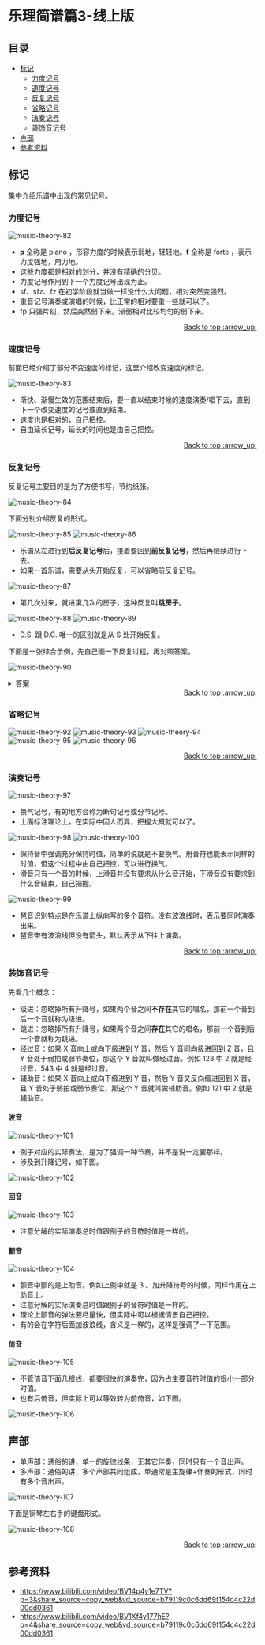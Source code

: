# 乐理简谱篇3-线上版
## <a name="index"></a> 目录
- [标记](#part13)
  - [力度记号](#part13-1)
  - [速度记号](#part13-2)
  - [反复记号](#part13-3)
  - [省略记号](#part13-4)
  - [演奏记号](#part13-5)
  - [装饰音记号](#part13-6)
- [声部](#part14)
- [参考资料](#reference)

## <a name="part13"></a> 标记
集中介绍乐谱中出现的常见记号。
### <a name="part13-1"></a> 力度记号

![music-theory-82][url-local-82]

- **p** 全称是 piano ，形容力度的时候表示弱地，轻轻地。**f** 全称是 forte ，表示力度强地，用力地。
- 这些力度都是相对的划分，并没有精确的分贝。
- 力度记号作用到下一个力度记号出现为止。
- sf、sfz、fz 在初学阶段就当做一样没什么大问题，相对突然变强烈。
- 重音记号演奏或演唱的时候，比正常的相对要重一些就可以了。
- fp 只强片刻，然后突然弱下来。渐弱相对比较均匀的弱下来。


<div align="right"><a href="#index">Back to top :arrow_up:</a></div>

### <a name="part13-2"></a> 速度记号
前面已经介绍了部分不变速度的标记，这里介绍改变速度的标记。

![music-theory-83][url-local-83]

- 渐快、渐慢生效的范围结束后，要一直以结束时候的速度演奏/唱下去，直到下一个改变速度的记号或直到结束。
- 速度也是相对的，自己把控。
- 自由延长记号，延长的时间也是由自己把控。

<div align="right"><a href="#index">Back to top :arrow_up:</a></div>

### <a name="part13-3"></a> 反复记号
反复记号主要目的是为了方便书写，节约纸张。

![music-theory-84][url-local-84]

下面分别介绍反复的形式。

![music-theory-85][url-local-85]
![music-theory-86][url-local-86]

- 乐谱从左进行到**后反复记号**后，接着要回到**前反复记号**，然后再继续进行下去。
- 如果一首乐谱，需要从头开始反复，可以省略前反复记号。

![music-theory-87][url-local-87]

- 第几次过来，就进第几次的房子，这种反复叫**跳房子**。

![music-theory-88][url-local-88]
![music-theory-89][url-local-89]

- D.S. 跟 D.C. 唯一的区别就是从 S 处开始反复。

下面是一张综合示例，先自己画一下反复过程，再对照答案。

![music-theory-90][url-local-90]

<details>
<summary>答案</summary>

![music-theory-91][url-local-91]

</details>

<div align="right"><a href="#index">Back to top :arrow_up:</a></div>

### <a name="part13-4"></a> 省略记号

![music-theory-92][url-local-92]
![music-theory-93][url-local-93]
![music-theory-94][url-local-94]
![music-theory-95][url-local-95]
![music-theory-96][url-local-96]

<div align="right"><a href="#index">Back to top :arrow_up:</a></div>

### <a name="part13-5"></a> 演奏记号

![music-theory-97][url-local-97]

- 换气记号，有的地方会称为断句记号或分节记号。
- 上面标注理论上，在实际中因人而异，把握大概就可以了。

![music-theory-98][url-local-98]
![music-theory-100][url-local-100]

- 保持音中强调充分保持时值，简单的说就是不要换气。用音符也能表示同样的时值，但这个过程中由自己把控，可以进行换气。
- 滑音只有一个音的时候，上滑音并没有要求从什么音开始，下滑音没有要求到什么音结束，自己把握。

![music-theory-99][url-local-99]

- 琶音识别特点是在乐谱上纵向写的多个音符。没有波浪线时，表示要同时演奏出来。
- 琶音带有波浪线但没有箭头，默认表示从下往上演奏。

<div align="right"><a href="#index">Back to top :arrow_up:</a></div>

### <a name="part13-6"></a> 装饰音记号
先看几个概念：
- 级进：忽略掉所有升降号，如果两个音之间**不存在**其它的唱名，那前一个音到后一个音就称为级进。
- 跳进：忽略掉所有升降号，如果两个音之间**存在**其它的唱名，那前一个音到后一个音就称为跳进。
- 经过音：如果 X 音向上或向下级进到 Y 音，然后 Y 音同向级进回到 Z 音，且 Y 音处于弱拍或弱节奏位，那这个 Y 音就叫做经过音。例如 123 中 2 就是经过音，543 中 4 就是经过音。
- 辅助音：如果 X 音向上或向下级进到 Y 音，然后 Y 音又反向级进回到 X 音，且 Y 音处于弱拍或弱节奏位，那这个 Y 音就叫做辅助音。例如 121 中 2 就是辅助音。

#### 波音

![music-theory-101][url-local-101]

- 例子对应的实际奏法，是为了强调一种节奏，并不是说一定要那样。
- 涉及到升降记号，如下图。

![music-theory-102][url-local-102]

#### 回音

![music-theory-103][url-local-103]

- 注意分解的实际演奏总时值跟例子的音符时值是一样的。

#### 颤音

![music-theory-104][url-local-104]

- 颤音中颤的是上助音。例如上例中就是 3 。加升降符号的时候，同样作用在上助音上。
- 注意分解的实际演奏总时值跟例子的音符时值是一样的。
- 理论上颤音的弹法要尽量快，但实际中可以根据情景自己把控。
- 有的会在字符后面加波浪线，含义是一样的，这样是强调了一下范围。
#### 倚音

![music-theory-105][url-local-105]

- 不管倚音下面几根线，都要很快的演奏完，因为占主要音符时值的很小一部分时值。
- 也有后倚音，但实际上可以等效转为前倚音，如下图。

![music-theory-106][url-local-106]

## <a name="part14"></a> 声部
- 单声部：通俗的讲，单一的旋律线条，无其它伴奏，同时只有一个音出声。
- 多声部：通俗的讲，多个声部共同组成，单通常是主旋律+伴奏的形式，同时有多个音出声。

![music-theory-107][url-local-107]

下面是钢琴左右手的键盘形式。

![music-theory-108][url-local-108]


<div align="right"><a href="#index">Back to top :arrow_up:</a></div>


## <a name="reference"></a> 参考资料
- https://www.bilibili.com/video/BV14p4y1e7TV?p=3&share_source=copy_web&vd_source=b79119c0c6dd69f154c4c22d00dd0361
- https://www.bilibili.com/video/BV1Xf4y177hE?p=4&share_source=copy_web&vd_source=b79119c0c6dd69f154c4c22d00dd0361


[url-local-82]:https://xxholic.github.io/blog/instrument/images/music-theory.82.png
[url-local-83]:https://xxholic.github.io/blog/instrument/images/music-theory.83.png
[url-local-84]:https://xxholic.github.io/blog/instrument/images/music-theory.84.png
[url-local-85]:https://xxholic.github.io/blog/instrument/images/music-theory.85.png
[url-local-86]:https://xxholic.github.io/blog/instrument/images/music-theory.86.png
[url-local-87]:https://xxholic.github.io/blog/instrument/images/music-theory.87.png
[url-local-88]:https://xxholic.github.io/blog/instrument/images/music-theory.88.png
[url-local-89]:https://xxholic.github.io/blog/instrument/images/music-theory.89.png
[url-local-90]:https://xxholic.github.io/blog/instrument/images/music-theory.90.png
[url-local-91]:https://xxholic.github.io/blog/instrument/images/music-theory.91.png
[url-local-92]:https://xxholic.github.io/blog/instrument/images/music-theory.92.png
[url-local-93]:https://xxholic.github.io/blog/instrument/images/music-theory.93.png
[url-local-94]:https://xxholic.github.io/blog/instrument/images/music-theory.94.png
[url-local-95]:https://xxholic.github.io/blog/instrument/images/music-theory.95.png
[url-local-96]:https://xxholic.github.io/blog/instrument/images/music-theory.96.png
[url-local-97]:https://xxholic.github.io/blog/instrument/images/music-theory.97.png
[url-local-98]:https://xxholic.github.io/blog/instrument/images/music-theory.98.png
[url-local-99]:https://xxholic.github.io/blog/instrument/images/music-theory.99.png
[url-local-100]:https://xxholic.github.io/blog/instrument/images/music-theory.100.png
[url-local-101]:https://xxholic.github.io/blog/instrument/images/music-theory.101.png
[url-local-102]:https://xxholic.github.io/blog/instrument/images/music-theory.102.png
[url-local-103]:https://xxholic.github.io/blog/instrument/images/music-theory.103.png
[url-local-104]:https://xxholic.github.io/blog/instrument/images/music-theory.104.png
[url-local-105]:https://xxholic.github.io/blog/instrument/images/music-theory.105.png
[url-local-106]:https://xxholic.github.io/blog/instrument/images/music-theory.106.png
[url-local-107]:https://xxholic.github.io/blog/instrument/images/music-theory.107.png
[url-local-108]:https://xxholic.github.io/blog/instrument/images/music-theory.108.png